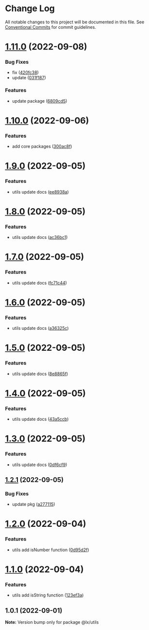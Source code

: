# Change Log

All notable changes to this project will be documented in this file.
See [Conventional Commits](https://conventionalcommits.org) for commit guidelines.

# [1.11.0](https://github.com/PeopleWhoListenToStories/lx-lib/compare/@lx/utils@1.10.0...@lx/utils@1.11.0) (2022-09-08)


### Bug Fixes

* fix ([420fc38](https://github.com/PeopleWhoListenToStories/lx-lib/commit/420fc38103c68d9267b87dc9ab3a7f3053ab2012))
* update ([031f187](https://github.com/PeopleWhoListenToStories/lx-lib/commit/031f1872a4e70ab431ca0e3dd3e147db9047dce4))


### Features

* update package ([6809cd5](https://github.com/PeopleWhoListenToStories/lx-lib/commit/6809cd552bca72fbc606387c44438e86f31c7647))






# [1.10.0](https://github.com/PeopleWhoListenToStories/lx-lib/compare/@lx/utils@1.9.0...@lx/utils@1.10.0) (2022-09-06)


### Features

* add core packages ([300ac8f](https://github.com/PeopleWhoListenToStories/lx-lib/commit/300ac8fe1dc7bc6c83fef598988dcefac434c115))






# [1.9.0](https://github.com/PeopleWhoListenToStories/lx-lib/compare/@lx/utils@1.8.0...@lx/utils@1.9.0) (2022-09-05)


### Features

* utils update docs ([ee8938a](https://github.com/PeopleWhoListenToStories/lx-lib/commit/ee8938aab37e46fde78a2502e5e3131410e52f7b))





# [1.8.0](https://github.com/PeopleWhoListenToStories/lx-lib/compare/@lx/utils@1.7.0...@lx/utils@1.8.0) (2022-09-05)


### Features

* utils update docs ([ac36bc1](https://github.com/PeopleWhoListenToStories/lx-lib/commit/ac36bc19f59e60ee907d24c664356039174862eb))





# [1.7.0](https://github.com/PeopleWhoListenToStories/lx-lib/compare/@lx/utils@1.6.0...@lx/utils@1.7.0) (2022-09-05)


### Features

* utils update docs ([fc71c44](https://github.com/PeopleWhoListenToStories/lx-lib/commit/fc71c440164b417ba26d72ecba0f499aa087ec0e))





# [1.6.0](https://github.com/PeopleWhoListenToStories/lx-lib/compare/@lx/utils@1.5.0...@lx/utils@1.6.0) (2022-09-05)


### Features

* utils update docs ([a36325c](https://github.com/PeopleWhoListenToStories/lx-lib/commit/a36325cb4d7b8898797ce69ff91d8a128e50f6a2))





# [1.5.0](https://github.com/PeopleWhoListenToStories/lx-lib/compare/@lx/utils@1.4.0...@lx/utils@1.5.0) (2022-09-05)


### Features

* utils update docs ([8e8865f](https://github.com/PeopleWhoListenToStories/lx-lib/commit/8e8865f399a905ec6ad0f5b1c2fcd3d39825c06e))





# [1.4.0](https://github.com/PeopleWhoListenToStories/lx-lib/compare/@lx/utils@1.3.0...@lx/utils@1.4.0) (2022-09-05)


### Features

* utils update docs ([43a5ccb](https://github.com/PeopleWhoListenToStories/lx-lib/commit/43a5ccb5987df90ce1978cb781181a95936b9191))





# [1.3.0](https://github.com/PeopleWhoListenToStories/lx-lib/compare/@lx/utils@1.2.1...@lx/utils@1.3.0) (2022-09-05)


### Features

* utils update docs ([0df6cf9](https://github.com/PeopleWhoListenToStories/lx-lib/commit/0df6cf9f72ce350b279caa10c128d1310aed1089))





## [1.2.1](https://github.com/PeopleWhoListenToStories/lx-lib/compare/@lx/utils@1.2.0...@lx/utils@1.2.1) (2022-09-05)


### Bug Fixes

* update pkg ([a277115](https://github.com/PeopleWhoListenToStories/lx-lib/commit/a2771154dd32dc5d953e32c40731392693a6bebf))






# [1.2.0](https://github.com/PeopleWhoListenToStories/lx-lib/compare/@lx/utils@1.1.0...@lx/utils@1.2.0) (2022-09-04)


### Features

* utils add isNumber function ([0d95d2f](https://github.com/PeopleWhoListenToStories/lx-lib/commit/0d95d2f680ae0325e829b6444ed076890d58f365))





# [1.1.0](https://github.com/PeopleWhoListenToStories/lx-lib/compare/@lx/utils@1.0.1...@lx/utils@1.1.0) (2022-09-04)


### Features

* utils add isString function ([123ef3a](https://github.com/PeopleWhoListenToStories/lx-lib/commit/123ef3aea139cd336891e5ef738bb2f1cdcb70cf))





## 1.0.1 (2022-09-01)

**Note:** Version bump only for package @lx/utils
